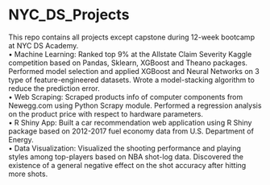 # NYC_DS_Projects
This repo contains all projects except capstone during 12-week bootcamp at NYC DS Academy.  
• Machine Learning: Ranked top 9% at the Allstate Claim Severity Kaggle competition based on Pandas, Sklearn, XGBoost and Theano packages. Performed model selection and applied XGBoost and Neural Networks on 3 type of feature-engineered datasets. Wrote a model-stacking algorithm to reduce the prediction error.  
• Web Scraping: Scraped products info of computer components from Newegg.com using Python Scrapy module. Performed a regression analysis on the product price with respect to hardware parameters.  
• R Shiny App: Built a car recommendation web application using R Shiny package based on 2012-2017 fuel economy data from U.S. Department of Energy.  
• Data Visualization: Visualized the shooting performance and playing styles among top-players based on NBA shot-log data. Discovered the existence of a general negative effect on the shot accuracy after hitting more shots.  
